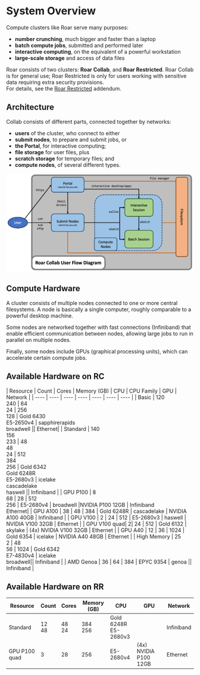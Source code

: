 # System Overview

Compute clusters like Roar serve many purposes:

- **number crunching**, much bigger and faster than a laptop
- **batch compute jobs**, submitted and performed later
- **interactive computing**, on the equivalent of a powerful workstation
- **large-scale storage** and access of data files

Roar consists of two clusters:  **Roar Collab**, and **Roar Restricted**.
Roar Collab is for general use;
Roar Restricted is only for users working with sensitive data requiring extra security provisions.  
For details, see the [Roar Restricted](../roar-restricted/rr-getting-started.md) addendum.

## Architecture

Collab consists of different parts, connected together by networks:

- **users** of the cluster, who connect to either
- **submit nodes**, to prepare and submit jobs, or
- **the Portal**, for interactive computing;
- **file storage** for user files, plus
- **scratch storage** for temporary files; and 
- **compute nodes**, of several different types.

![architecture](../img/RCUserFlowDiagram.png)

## Compute Hardware

A cluster consists of multiple nodes connected to one or more central filesystems. 
A node is basically a single computer, roughly comparable to a powerful desktop machine. 

Some nodes are networked together with fast connections (Infiniband) that enable 
efficient communication between nodes, allowing large jobs to run in parallel 
on multiple nodes.

Finally, some nodes include GPUs (graphical processing units),
which can accelerate certain compute jobs.

## Available Hardware on RC

| Resource | Count | Cores | Memory (GB) | CPU | CPU Family | GPU | Network |
| ---- | ---- | ---- | ---- | ---- | ---- | ---- |
| Basic | 120 <br> 240 | 64 <br> 24 | 256 <br> 128 | Gold 6430 <br> E5-2650v4 | sapphirerapids <br> broadwell || Ethernet|
| Standard | 140 <br> 156 <br> 233 | 48 <br> 48 <br> 24 | 512 <br> 384 <br> 256 | Gold 6342 <br> Gold 6248R <br> E5-2680v3 | icelake <br> cascadelake <br> haswell || Infiniband |
| GPU P100 | 8 <br> 68 | 28 | 512 <br> 256 | E5-2680v4 | broadwell |NVIDIA P100 12GB | Infiniband <br> Ethernet|
| GPU A100 | 38 | 48 | 384 | Gold 6248R | cascadelake | NVIDIA A100 40GB | Infiniband |
| GPU V100 | 2 | 24 | 512 | E5-2680v3 | haswell | NVIDIA V100 32GB | Ethernet |
| GPU V100 quad| 2|  24 | 512 | Gold 6132 | skylake | (4x) NVIDIA V100 32GB | Ethernet |
| GPU A40 | 12 | 36 | 1024 | Gold 6354 | icelake | NVIDIA A40 48GB | Ethernet |
| High Memory | 25 <br> 2 | 48 <br> 56 | 1024 | Gold 6342 <br> E7-4830v4 | icelake <br> broadwell|| Infiniband |
| AMD Genoa | 36 | 64 | 384 | EPYC 9354 | genoa || Infiniband |

## Available Hardware on RR

| Resource | Count | Cores | Memory (GB) | CPU | GPU | Network |
| ---- | ---- | ---- | ---- | ---- | ---- | ---- |
| Standard | 12 <br> 48 | 48 <br> 24 | 384 <br> 256 | Gold 6248R <br> E5-2680v3 || Infiniband |
| GPU P100 quad| 3 | 28 | 256 | E5-2680v4 | (4x) NVIDIA P100 12GB | Ethernet |
<!--
### Available Hardware on RC

### Available Hardware on RR
-->
